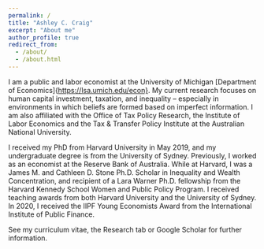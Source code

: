 ```yaml
---
permalink: /
title: "Ashley C. Craig"
excerpt: "About me"
author_profile: true
redirect_from: 
  - /about/
  - /about.html
---
```


I am a public and labor economist at the University of Michigan [Department of Economics]{https://lsa.umich.edu/econ}. My current research focuses on human capital investment, taxation, and inequality – especially in environments in which beliefs are formed based on imperfect information. I am also affiliated with the Office of Tax Policy Research, the Institute of Labor Economics and the Tax & Transfer Policy Institute at the Australian National University.

I received my PhD from Harvard University in May 2019, and my undergraduate degree is from the University of Sydney. Previously, I worked as an economist at the Reserve Bank of Australia. While at Harvard, I was a James M. and Cathleen D. Stone Ph.D. Scholar in Inequality and Wealth Concentration, and recipient of a Lara Warner Ph.D. fellowship from the Harvard Kennedy School Women and Public Policy Program. I received teaching awards from both Harvard University and the University of Sydney. In 2020, I received the IIPF Young Economists Award from the International Institute of Public Finance.

See my curriculum vitae, the Research tab or Google Scholar for further information.
